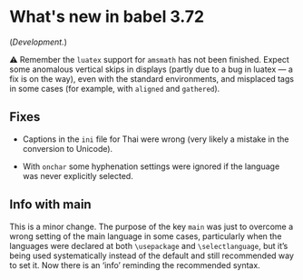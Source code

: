 # What's new in babel 3.72

(*Development.*)

⚠ Remember the `luatex` support for `amsmath` has not been finished.
Expect some anomalous vertical skips in displays (partly due to a bug
in luatex — a fix is on the way), even with the standard environments,
and misplaced tags in some cases (for example, with `aligned` and
`gathered`). 

## Fixes

* Captions in the `ini` file for Thai were wrong (very likely a
mistake in the conversion to Unicode). 

* With `onchar` some hyphenation settings were ignored if the
language was never explicitly selected.

## Info with main

This is a minor change. The purpose of the key `main` was just
to overcome a wrong setting of the main language in some cases,
particularly when the languages were declared at both `\usepackage` and
`\selectlanguage`, but it’s being used systematically instead of the
default and still recommended way to set it. Now there is an ‘info’
reminding the recommended syntax.






